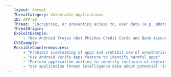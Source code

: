 ```yaml
---
    layout: threat
    ThreatCategory: Vulnerable Applications
    ID: APP-28
    Threat: "Encrypting, or preventing access to, user data (e.g. photos and similar files that are accessible to all installed apps) until a payment is made, or some other condition met (i.e., Ransomware)"
    ThreatOrigin:
    ExploitExample:
        - "New Android Trojan xBot Phishes Credit Cards and Bank Accounts, Encrypts Devices for Ransom [^96]"
    CVEExample:
    PossibleCountermeasures:
        - "Prohibit sideloading of apps and prohibit use of unauthorized app stores"
        - "Use Android Verify Apps feature to identify harmful apps"
        - "Perform application vetting to identify inclusion of exploit code or inappropriate behaviors by apps"
        - "Use application threat intelligence data about potential risks associated with apps installed on devices"
---
```

